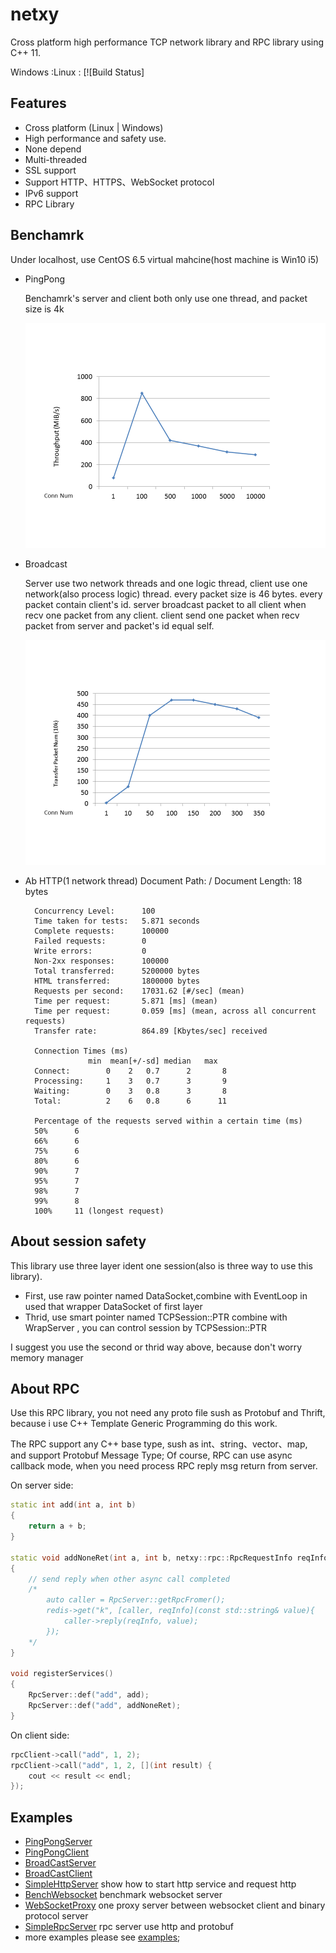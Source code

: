 netxy
=======
Cross platform high performance TCP network library and RPC library using C++ 11.

Windows :Linux : [![Build Status]

## Features
* Cross platform (Linux | Windows)
* High performance and safety use.
* None depend
* Multi-threaded
* SSL support
* Support HTTP、HTTPS、WebSocket protocol
* IPv6 support
* RPC Library



## Benchamrk
   Under localhost, use CentOS 6.5 virtual mahcine(host machine is Win10 i5)
* PingPong

  Benchamrk's server and client both only use one thread, and packet size is 4k

  ![PingPong](image/pingpong.png "PingPong")

* Broadcast

  Server use two network threads and one logic thread, client use one network(also process logic) thread. every packet size is 46 bytes.
  every packet contain client's id.
  server broadcast packet to all client when recv one packet from any client.
  client send one packet when recv packet from server and packet's id equal self.

  ![Broadcast](image/broadcast.png "Broadcast")

* Ab HTTP(1 network thread)
        Document Path:          /
        Document Length:        18 bytes

        Concurrency Level:      100
        Time taken for tests:   5.871 seconds
        Complete requests:      100000
        Failed requests:        0
        Write errors:           0
        Non-2xx responses:      100000
        Total transferred:      5200000 bytes
        HTML transferred:       1800000 bytes
        Requests per second:    17031.62 [#/sec] (mean)
        Time per request:       5.871 [ms] (mean)
        Time per request:       0.059 [ms] (mean, across all concurrent requests)
        Transfer rate:          864.89 [Kbytes/sec] received

        Connection Times (ms)
                    min  mean[+/-sd] median   max
        Connect:        0    2   0.7      2       8
        Processing:     1    3   0.7      3       9
        Waiting:        0    3   0.8      3       8
        Total:          2    6   0.8      6      11

        Percentage of the requests served within a certain time (ms)
        50%      6
        66%      6
        75%      6
        80%      6
        90%      7
        95%      7
        98%      7
        99%      8
        100%     11 (longest request)

## About session safety
  This library use three layer ident one session(also is three way to use this library).
  * First, use raw pointer named DataSocket,combine with EventLoop in used that wrapper DataSocket of first layer
  * Thrid, use smart pointer named TCPSession::PTR combine with WrapServer , you can control session by TCPSession::PTR

I suggest you use the second or thrid way above, because don't worry memory manager

## About RPC
  Use this RPC library, you not need any proto file sush as Protobuf and Thrift, because i use C++ Template Generic Programming do this work.
  
  The RPC support any C++ base type, sush as int、string、vector、map, and support Protobuf Message Type; Of course, RPC can use async callback mode, when you need process RPC reply msg return from server.
  
  On server side:
```cpp
static int add(int a, int b)
{
    return a + b;
}

static void addNoneRet(int a, int b, netxy::rpc::RpcRequestInfo reqInfo)
{
    // send reply when other async call completed
    /*
        auto caller = RpcServer::getRpcFromer();
        redis->get("k", [caller, reqInfo](const std::string& value){
            caller->reply(reqInfo, value);
        });
    */
}

void registerServices()
{
    RpcServer::def("add", add);
    RpcServer::def("add", addNoneRet);
}
```

On client side:

```cpp
rpcClient->call("add", 1, 2);
rpcClient->call("add", 1, 2, [](int result) {
    cout << result << endl;
});
```

Examples
----------------------------
* [PingPongServer](https://github.com/Kakarotto9/netxy/blob/master/examples/PingPongServer.cpp)
* [PingPongClient](https://github.com/Kakarotto9/netxy/blob/master/examples/PingPongClient.cpp)
* [BroadCastServer](https://github.com/Kakarotto9/netxy/blob/master/examples/BroadCastServer.cpp)
* [BroadCastClient](https://github.com/Kakarotto9/netxy/blob/master/examples/BroadCastClient.cpp)
* [SimpleHttpServer](https://github.com/Kakarotto9/netxy/blob/master/examples/TestHttp.cpp) show how to start http service and request http
* [BenchWebsocket](https://github.com/Kakarotto9/netxy/blob/master/examples/BenchWebsocket.cpp) benchmark websocket server
* [WebSocketProxy](https://github.com/Kakarotto9/netxy/blob/master/examples/WebBinaryProxy.cpp) one proxy server between websocket client and binary protocol server
* [SimpleRpcServer](https://github.com/Kakarotto9/netxy/blob/master/examples/SimpleRpcServer.cpp) rpc server use http and protobuf
* more examples please see [examples](https://github.com/Kakarotto9/netxy/tree/master/examples);

